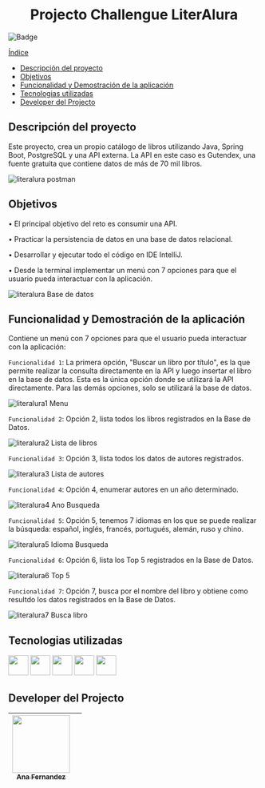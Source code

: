 
  <h1 align="center">Projecto Challengue LiterAlura</h1>

 ![Badge](http://img.shields.io/static/v1?label=STATUS&message=CONCLUIDO&color=GREEN&style=for-the-badge)
 
[Índice](#índice)

- [Descripción del proyecto](#descripción-del-proyecto)
- [Objetivos](#objetivos)
- [Funcionalidad y Demostración de la aplicación](#funcionalidad-y-demostración-de-la-aplicación)
- [Tecnologias utilizadas](#tecnologias-utilizadas)
- [Developer del Projecto](#developer-del-projecto)

  

## Descripción del proyecto


<p>Este proyecto, crea un propio catálogo de libros utilizando Java, Spring Boot, PostgreSQL y una API externa. La API en este caso es Gutendex, una fuente gratuita que contiene datos de más de 70 mil libros.</p>

![literalura postman](https://github.com/user-attachments/assets/3a6be322-92e2-4ab4-a798-5cf24af192a8)

## Objetivos

•	El principal objetivo del reto es consumir una API. 

•	Practicar la persistencia de datos en una base de datos relacional.

•	Desarrollar y ejecutar todo el código en  IDE IntelliJ.

•	Desde la terminal implementar un menú con 7 opciones para que el usuario pueda interactuar con la aplicación. 



![literalura Base de datos](https://github.com/user-attachments/assets/6aecdb51-50ae-428f-8347-16f6fda07107)



## Funcionalidad y Demostración de la aplicación

Contiene un menú con 7 opciones para que el usuario pueda interactuar con la aplicación:

`Funcionalidad 1`: La primera opción, "Buscar un libro por título", es la que permite realizar la consulta directamente en la API y luego insertar el libro en la base de datos. Esta es la única opción donde se utilizará la API directamente. Para las demás opciones, solo se utilizará la base de datos.

![literalura1 Menu](https://github.com/user-attachments/assets/99dd3989-7b3d-4303-a176-780b9be7dace)

`Funcionalidad 2`: Opción 2, lista todos los libros registrados en la Base de Datos.

![literalura2 Lista de libros](https://github.com/user-attachments/assets/fef6d83c-90cc-400c-a0b0-c0d662dd7989)

`Funcionalidad 3`: Opción 3, lista todos los datos de autores registrados.

![literalura3 Lista de autores](https://github.com/user-attachments/assets/7b76cab4-6418-4975-8ad0-334209e00b57)

`Funcionalidad 4`: Opción 4, enumerar autores en un año determinado.

![literalura4 Ano Busqueda](https://github.com/user-attachments/assets/17f6d288-f4ae-4873-9d21-7185ff79e7dd)

`Funcionalidad 5`: Opción 5, tenemos 7 idiomas en los que se puede realizar la búsqueda: español, inglés, francés, portugués, alemán, ruso y chino.

![literalura5 Idioma Busqueda](https://github.com/user-attachments/assets/d72441c4-6e8f-4f8e-bf28-08001ec37ccc)

`Funcionalidad 6`: Opción 6, lista los Top 5 registrados en la Base de Datos.

![literalura6 Top 5](https://github.com/user-attachments/assets/8da5eab8-9fae-49a0-ab4f-e4c57b82e330)

`Funcionalidad 7`: Opción 7, busca por el nombre del libro y obtiene como resultdo los datos registrados en la Base de Datos.

![literalura7 Busca libro](https://github.com/user-attachments/assets/1824d037-5d45-4451-8c61-b20fc5fb2534)




## Tecnologias utilizadas


<img src="https://cdn.jsdelivr.net/gh/devicons/devicon@latest/icons/java/java-original.svg" width="40" height="40"/> <img src="https://cdn.jsdelivr.net/gh/devicons/devicon@latest/icons/vscode/vscode-original-wordmark.svg" width="40" height="40"/> <img src="https://cdn.jsdelivr.net/gh/devicons/devicon@latest/icons/json/json-original.svg" width="40" height="40" /> <img src="https://cdn.jsdelivr.net/gh/devicons/devicon@latest/icons/intellij/intellij-original.svg" width="40" height="40"/> <img src="https://cdn.jsdelivr.net/gh/devicons/devicon@latest/icons/postgresql/postgresql-original-wordmark.svg" width="40" height="40" />
          
          


## Developer del Projecto


| [<img src="https://avatars.githubusercontent.com/u/169064334?s=400&u=e750ebc6759c09750f78a6f491ac78069a292719&v=4" width=115><br><sub>Ana Fernandez</sub>](https://github.com/AnaFzCz) |    |
| :---: | :---: 


